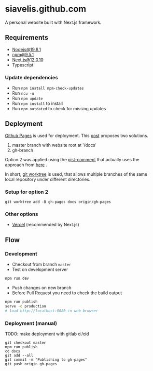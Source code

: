 # siavelis.github.com

A personal website built with Next.js framework.

## Requirements

- Nodejs@19.8.1
- npm@9.5.1
- Next.js@12.0.10
- Typescript

### Update dependencies

- Run `npm install npm-check-updates`
- Run `ncu -u`
- Run `npm update`
- Run `npm install` to install
- Run `npm outdated` to check for missing updates

## Deployment

[Github Pages](https://pages.github.com/) is used for deployment.
This [post](https://itnext.io/next-js-app-on-github-pages-768020f2b65e) proposes two solutions.

1. master branch with website root at '/docs'
2. gh-branch

Option 2 was applied using the [gist-comment](https://gist.github.com/cobyism/4730490#gistcomment-3369702)
that actually uses the approach from
[here](https://gohugo.io/hosting-and-deployment/hosting-on-github/#deployment-of-project-pages-from-your-gh-pages-branch)
.

In short, [git worktree](https://git-scm.com/docs/git-worktree) is used, that allows multiple branches of the same local
repository under different directories.

### Setup for option 2

```
git worktree add -B gh-pages docs origin/gh-pages
```

### Other options

- [Vercel](https://nextjs.org/docs/deployment#vercel-recommended) (recommended by Next.js)

## Flow

### Development

- Checkout from branch `master`
- Test on development server

```bash
npm run dev
```

- Push changes on new branch
- Before Pull Request you need to check the build output

```bash
npm run publish
serve -d production
# load http://localhost:8080 in web browser
```

### Deployment (manual)

TODO: make deployment with gitlab ci/cid

```
git checkout master
npm run publish
cd docs
git add --all 
git commit -m "Publishing to gh-pages"
git push origin gh-pages
```
